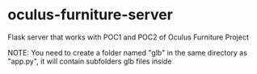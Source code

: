 # oculus-furniture-server
Flask server that works with POC1 and POC2 of Oculus Furniture Project

NOTE:
You need to create a folder named "glb" in the same directory as "app.py", it will contain subfolders glb files inside
